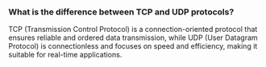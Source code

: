 ### What is the difference between TCP and UDP protocols?

TCP (Transmission Control Protocol) is a connection-oriented protocol that ensures reliable and ordered data transmission, while UDP (User Datagram Protocol) is connectionless and focuses on speed and efficiency, making it suitable for real-time applications.
